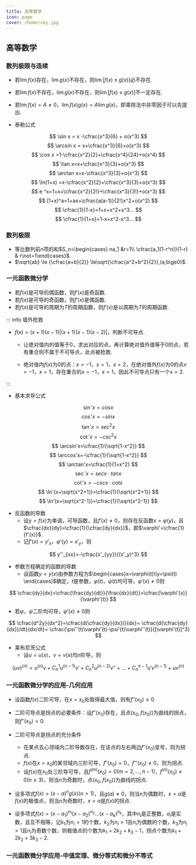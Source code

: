 ```yaml
---
title: 高等数学
icon: page
cover: /home/sky.jpg
---
```


## 高等数学

### 数列极限与连续

- 若$\lim{f(x)}$存在，$\lim{g(x)}$不存在，则$\lim{[f(x)}\pm{g(x)}]$必不存在.
- 若$\lim{f(x)}$不存在，$\lim{g(x)}$不存在，则$\lim{[f(x)}\pm{g(x)}]$不一定存在.
- 若$\lim{f(x)}=A\not=0$，$\lim{f(x)g(x)}=A\lim{g(x)}$，即乘除法中非零因子可以先提出.



- 泰勒公式

$$
\sin x = x -\cfrac{x^3}{6} + o(x^3)
$$
$$
\arcsin x = x+\cfrac{x^3}{6}+o(x^3)
$$
$$
\cos x =1-\cfrac{x^2}{2}+\cfrac{x^4}{24}+o(x^4)
$$
$$
\tan x=x+\cfrac{x^3}{3}+o(x^3)
$$
$$
\arctan x=x-\cfrac{x^3}{3}+o(x^3)
$$
$$
\ln(1+x) =x-\cfrac{x^2}{2}+\cfrac{x^3}{3}+o(x^3)
$$
$$
e ^x=1+x+\cfrac{x^2}{2!}+\cfrac{x^3}{3!}+o(x^3)
$$
$$
(1+x)^a=1+ax+\cfrac{a(a-1)}{2!}x^2+o(x^2)
$$
$$
\cfrac{1}{1-x}=1+x+x^2+x^3...
$$
$$
\cfrac{1}{1+x}=1-x+x^2-x^3...
$$

### 数列极限

- 等比数列前$n$项的和$S_n=\begin{cases} na_1 &r=1\\ \cfrac{a_1(1-r^n)}{1-r} & r\not=1\end{cases}$.
- $\sqrt{ab} \le {\cfrac{a+b}{2}} \le\sqrt{\cfrac{a^2+b^2}{2}},(a,b\ge0)$.

### 一元函数微分学

- 若$f(x)$是可导的偶函数，则$f'(x)$是奇函数.
- 若$f(x)$是可导的奇函数，则$f'(x)$是偶函数.
- 若$f(x)$是可导的周期为$T$的周期函数，则$f'(x)$是以周期为$T$的周期函数.

::: info 墙外抢救

- $f(x)=(x+1)(x-1)|(x+1)(x-1)(x-2)|$，判断不可导点.

    - 让绝对值内的值等于0，求出对应的点，再计算绝对值外值等于0的点，若有重合则不属于不可导点，此点被抢救.

    - 绝对值内$f(x)$为0的点：$x=-1$，$x=1$，$x=2$，在绝对值外$f(x)$为0的点$x=-1$，$x=1$，存在重合的$x=-1$，$x=1$，因此不可导点只有一个$x=2$.


:::   

- 基本求导公式

$$
\sin'x=cosx
$$
$$
\cos'x=-sinx
$$
$$
\tan'x=sec^2x
$$
$$
\cot'x=-csc^2x
$$
$$
\arcsin'x=\cfrac{1}{\sqrt{1-x^2}}
$$
$$
\arccos'x=-\cfrac{1}{\sqrt{1-x^2}}
$$
$$
\arctan'x=\cfrac{1}{1+x^2}
$$
$$
\sec'x=secx\cdot{tanx}
$$
$$
\cot'x=-cscx\cdot{cotx}
$$
$$
\ln'(x+\sqrt{x^2+1})=\cfrac{1}{\sqrt{x^2+1}}
$$
$$
\ln'(x+\sqrt{x^2-1})=\cfrac{1}{\sqrt{x^2-1}}
$$

- 反函数的导数
    - 设$y=f(x)$为单调，可导函数，且$f'(x)\not=0$，则存在反函数$x=\varphi(y)$，且$\cfrac{dx}{dy}=\cfrac{1}{\cfrac{dy}{dx}}$，即$\varphi'=\cfrac{1}{f'(x)}$.
    - 记$f'(x)=y'_x$，$\varphi'(y)=x'_y$，则

$$
y''_{xx}=-\cfrac{x'_{yy}}{(x'_y)^3}
$$



- 参数方程确定的函数的导数
    - 设函数$y=y(x)$由参数方程为$\begin{cases}x=\varphi(t)\\y=\psi(t) \end{cases}$确定，$t$是参数，$\varphi(t)$，$\psi(t)$均可导，$\varphi'(x)\not=0$则

$$
\cfrac{dy}{dx}=\cfrac{\frac{dy}{dt}}{\frac{dx}{dt}}=\cfrac{\varphi'(x)}{\varphi'(t)}
$$

- 若$\varphi$，$\psi$二阶均可导，$\varphi'(x)\not=0$则

$$
\cfrac{d^2y}{dx^2}=\cfrac{d(\cfrac{dy}{dx})}{dx}=
\cfrac{d(\cfrac{dy}{dx})/dt}{dx/dt}=
\cfrac{\psi''(t)\varphi'(t)-\psi'(t)\varphi''(t)}{[\varphi'(t)]^3}
$$

- 莱布尼茨公式
    - 设$u=u(x)$，$v=v(x)$均$n$阶导，则

$$
(uv)^{(n)}=u^{(n)}v+C_n^1u^{(n-1)}v'+C_n^2u^{(n-2)}v''+...+C_n^{n-1}u'v^{(n-1)}+uv^{(n)}
$$

### 一元函数微分学的应用-几何应用

- 设函数$f(x)$二阶可导，在$x=x_0$处取得最大值，则有$f''(x_0)\le0$.
- 二阶可导点是拐点的必要条件：设$f''(x_0)$存在，且点$(x_0,f(x_0))$为曲线的拐点，则$f''(x_0)=0$.
- 二阶可导点是拐点的充分条件
    - 在某点去心领域内二阶导数存在，在该点的左右两边$f''(x_0)$变号，则为拐点.
    - $f(x)$在$x=x_0$的某邻域内三阶可导，$f''(x_0)=0$，$f'''(x_0)\not = 0$，则为拐点.
    - 设$f(x)$在$x_0$处三阶导可导，且$f^{(m)}(x_0)=0(m=2,...,n-1)$，$f^{(n)}(x_0) \not = 0(n\ge3)$，则当$n$为奇数时，点$(x_0,f(x_0))$为曲线的拐点.

- 设多项式$f(x)=(x-a)^ng(x)(n>1)$，且$g(a) \not = 0$，则当$n$为偶数时，$x=a$是$f(x)$的极值点，则当$n$为奇数时，$x=a$是$f(x)$的拐点.
- 设多项式$f(x)=(x-a_1)^{n_1}(x-a_2)^{n_2}...(x-a_k)^{n_k}$，其中$n_i$是正整数，$a_i$是实数，且互不相等，记$k_1$为$n_i=1$的个数，$k_2$为$n_i>1$且$n_i$为偶数的个数，$k_3$为$n_i>1$且$n_i$为奇数个数，则极值点的个数为$k_1+2k_2+k_3-1$，拐点个数为$k_1+2k_2+3k_3-2$.

### 一元函数微分学应用-中值定理、微分等式和微分不等式
